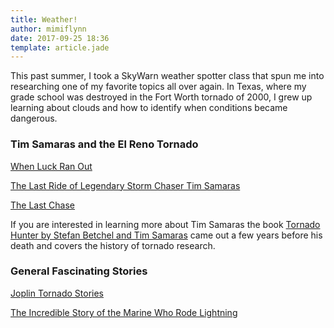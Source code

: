 ```yaml
---
title: Weather!
author: mimiflynn
date: 2017-09-25 18:36
template: article.jade
---
```


This past summer, I took a SkyWarn weather spotter class that spun me into researching one of my favorite topics all over again. In Texas, where my grade school was destroyed in the Fort Worth tornado of 2000, I grew up learning about clouds and how to identify when conditions became dangerous.

### Tim Samaras and the El Reno Tornado

[When Luck Ran Out](https://www.outsideonline.com/1919211/when-luck-ran-out-el-reno)

[The Last Ride of Legendary Storm Chaser Tim Samaras](http://www.dallasobserver.com/news/the-last-ride-of-legendary-storm-chaser-tim-samaras-6430527)

[The Last Chase](http://ngm.nationalgeographic.com/2013/11/biggest-storm/draper-text)

If you are interested in learning more about Tim Samaras the book [Tornado Hunter by Stefan Betchel and Tim Samaras](https://www.goodreads.com/book/show/2083243.Tornado_Hunter) came out a few years before his death and covers the history of tornado research.

### General Fascinating Stories

[Joplin Tornado Stories](http://www.esquire.com/news-politics/a32967/joplin-tornado-stories-1011/)

[The Incredible Story of the Marine Who Rode Lightning](http://taskandpurpose.com/incredible-story-marine-rode-lightning/)